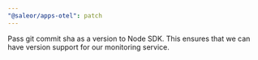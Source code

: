```yaml
---
"@saleor/apps-otel": patch
---
```


Pass git commit sha as a version to Node SDK. This ensures that we can have version support for our monitoring service.
